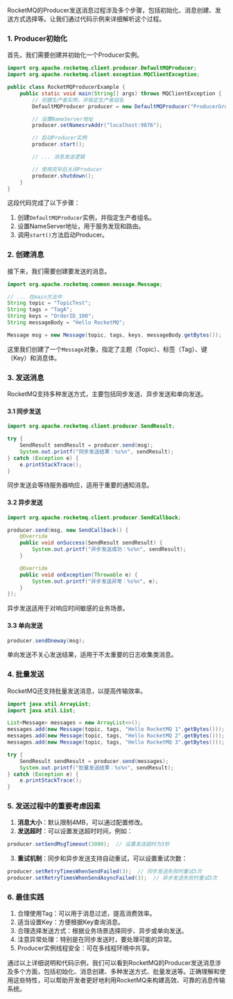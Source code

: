 RocketMQ的Producer发送消息过程涉及多个步骤，包括初始化、消息创建、发送方式选择等。让我们通过代码示例来详细解析这个过程。

### 1. Producer初始化

首先，我们需要创建并初始化一个Producer实例。

```java
import org.apache.rocketmq.client.producer.DefaultMQProducer;  
import org.apache.rocketmq.client.exception.MQClientException;  

public class RocketMQProducerExample {  
    public static void main(String[] args) throws MQClientException {  
        // 创建生产者实例，并指定生产者组名  
        DefaultMQProducer producer = new DefaultMQProducer("ProducerGroupName");  

        // 设置NameServer地址  
        producer.setNamesrvAddr("localhost:9876");  

        // 启动Producer实例  
        producer.start();  

        // ... 消息发送逻辑  

        // 使用完毕后关闭Producer  
        producer.shutdown();  
    }  
}
```

这段代码完成了以下步骤：

1. 创建`DefaultMQProducer`实例，并指定生产者组名。
2. 设置NameServer地址，用于服务发现和路由。
3. 调用`start()`方法启动Producer。

### 2. 创建消息

接下来，我们需要创建要发送的消息。

```java
import org.apache.rocketmq.common.message.Message;  

// ... 在main方法中  
String topic = "TopicTest";  
String tags = "TagA";  
String keys = "OrderID_100";  
String messageBody = "Hello RocketMQ";  

Message msg = new Message(topic, tags, keys, messageBody.getBytes());
```

这里我们创建了一个`Message`对象，指定了主题（Topic）、标签（Tag）、键（Key）和消息体。

### 3. 发送消息

RocketMQ支持多种发送方式，主要包括同步发送、异步发送和单向发送。

#### 3.1 同步发送

```java
import org.apache.rocketmq.client.producer.SendResult;  

try {  
    SendResult sendResult = producer.send(msg);  
    System.out.printf("同步发送结果：%s%n", sendResult);  
} catch (Exception e) {  
    e.printStackTrace();  
}
```

同步发送会等待服务器响应，适用于重要的通知消息。

#### 3.2 异步发送

```java
import org.apache.rocketmq.client.producer.SendCallback;  

producer.send(msg, new SendCallback() {  
    @Override  
    public void onSuccess(SendResult sendResult) {  
        System.out.printf("异步发送成功：%s%n", sendResult);  
    }  

    @Override  
    public void onException(Throwable e) {  
        System.out.printf("异步发送异常：%s%n", e);  
    }  
});
```

异步发送适用于对响应时间敏感的业务场景。

#### 3.3 单向发送

```java
producer.sendOneway(msg);
```

单向发送不关心发送结果，适用于不太重要的日志收集类消息。

### 4. 批量发送

RocketMQ还支持批量发送消息，以提高传输效率。

```java
import java.util.ArrayList;  
import java.util.List;  

List<Message> messages = new ArrayList<>();  
messages.add(new Message(topic, tags, "Hello RocketMQ 1".getBytes()));  
messages.add(new Message(topic, tags, "Hello RocketMQ 2".getBytes()));  
messages.add(new Message(topic, tags, "Hello RocketMQ 3".getBytes()));  

try {  
    SendResult sendResult = producer.send(messages);  
    System.out.printf("批量发送结果：%s%n", sendResult);  
} catch (Exception e) {  
    e.printStackTrace();  
}
```

### 5. 发送过程中的重要考虑因素

1. **消息大小**：默认限制4MB，可以通过配置修改。
2. **发送超时**：可以设置发送超时时间，例如：

```java
producer.setSendMsgTimeout(3000);  // 设置发送超时为3秒
```

3. **重试机制**：同步和异步发送支持自动重试，可以设置重试次数：

```java
producer.setRetryTimesWhenSendFailed(3);  // 同步发送失败时重试3次  
producer.setRetryTimesWhenSendAsyncFailed(3);  // 异步发送失败时重试3次
```

### 6. 最佳实践

1. 合理使用Tag：可以用于消息过滤，提高消费效率。
2. 适当设置Key：方便根据Key查询消息。
3. 合理选择发送方式：根据业务场景选择同步、异步或单向发送。
4. 注意异常处理：特别是在同步发送时，要处理可能的异常。
5. Producer实例线程安全：可在多线程环境中共享。

通过以上详细说明和代码示例，我们可以看到RocketMQ的Producer发送消息涉及多个方面，包括初始化、消息创建、多种发送方式、批量发送等。正确理解和使用这些特性，可以帮助开发者更好地利用RocketMQ来构建高效、可靠的消息传输系统。
